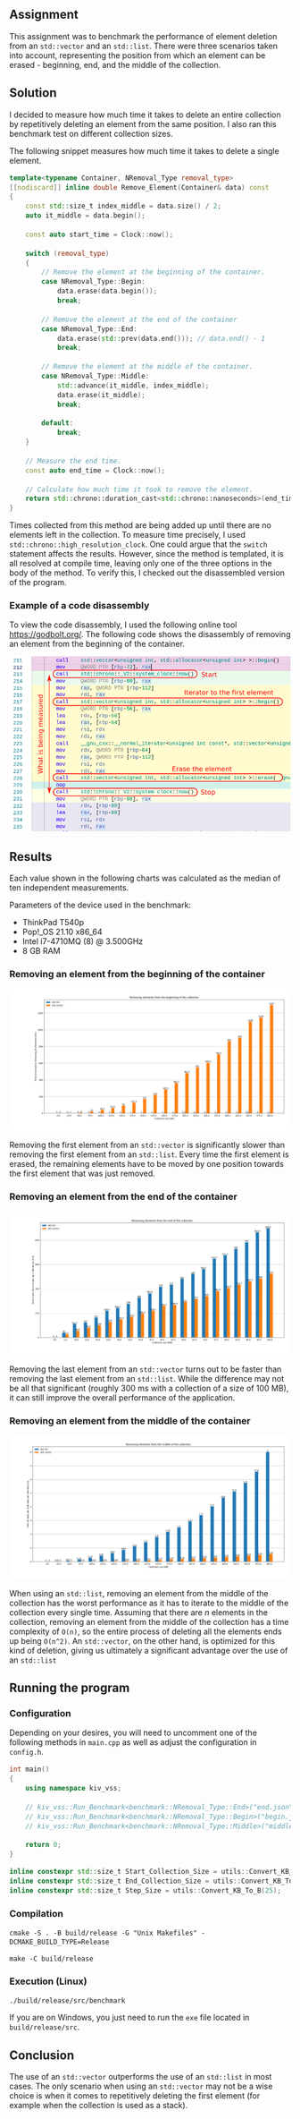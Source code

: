 ## Assignment

This assignment was to benchmark the performance of element deletion from an `std::vector` and an `std::list`. There were three scenarios taken into account, representing the position from which an element can be erased - beginning, end, and the middle of the collection.

## Solution

I decided to measure how much time it takes to delete an entire collection by repetitively deleting an element from the same position. I also ran this benchmark test on different collection sizes.

The following snippet measures how much time it takes to delete a single element.


```c++
template<typename Container, NRemoval_Type removal_type>
[[nodiscard]] inline double Remove_Element(Container& data) const
{
    const std::size_t index_middle = data.size() / 2;
    auto it_middle = data.begin();

    const auto start_time = Clock::now();

    switch (removal_type)
    {
        // Remove the element at the beginning of the container.
        case NRemoval_Type::Begin:
            data.erase(data.begin());
            break;

        // Remove the element at the end of the container
        case NRemoval_Type::End:
            data.erase(std::prev(data.end())); // data.end() - 1
            break;

        // Remove the element at the middle of the container.
        case NRemoval_Type::Middle:
            std::advance(it_middle, index_middle);
            data.erase(it_middle);
            break;

        default:
            break;
    }

    // Measure the end time.
    const auto end_time = Clock::now();

    // Calculate how much time it took to remove the element.
    return std::chrono::duration_cast<std::chrono::nanoseconds>(end_time - start_time).count();
}
```

Times collected from this method are being added up until there are no elements left in the collection. To measure time precisely, I used `std::chrono::high_resolution_clock`. One could argue that the `switch` statement affects the results. However, since the method is templated, it is all resolved at compile time, leaving only one of the three options in the body of the method. To verify this, I checked out the disassembled version of the program.

### Example of a code disassembly

To view the code disassembly, I used the following online tool https://godbolt.org/. The following code shows the disassembly of removing an element from the beginning of the container.

<img src="img/disassembly_begin.png">

## Results

Each value shown in the following charts was calculated as the median of ten independent measurements.

Parameters of the device used in the benchmark: 
- ThinkPad T540p 
- Pop!_OS 21.10 x86_64
- Intel i7-4710MQ (8) @ 3.500GHz
- 8 GB RAM

### Removing an element from the beginning of the container

<img src="img/Figure_begin.png">

Removing the first element from an `std::vector` is significantly slower than removing the first element from an `std::list`. Every time the first element is erased, the remaining elements have to be moved by one position towards the first element that was just removed.

### Removing an element from the end of the container

<img src="img/Figure_end.png">

Removing the last element from an `std::vector` turns out to be faster than removing the last element from an `std::list`. While the difference may not be all that significant (roughly 300 ms with a collection of a size of 100 MB), it can still improve the overall performance of the application. 

### Removing an element from the middle of the container

<img src="img/Figure_middle.png">

When using an `std::list`, removing an element from the middle of the collection has the worst performance as it has to iterate to the middle of the collection every single time. Assuming that there are *n* elements in the collection, removing an element from the middle of the collection has a time complexity of `O(n)`, so the entire process of deleting all the elements ends up being `O(n^2)`. An `std::vector`, on the other hand, is optimized for this kind of deletion, giving us ultimately a significant advantage over the use of an `std::list`



## Running the program

### Configuration

Depending on your desires, you will need to uncomment one of the following methods in `main.cpp` as well as adjust the configuration in `config.h`.

```c++
int main()
{
    using namespace kiv_vss;

    // kiv_vss::Run_Benchmark<benchmark::NRemoval_Type::End>("end.json");   
    // kiv_vss::Run_Benchmark<benchmark::NRemoval_Type::Begin>("begin.json");
    // kiv_vss::Run_Benchmark<benchmark::NRemoval_Type::Middle>("middle.json");

    return 0;
}
```

```c++
inline constexpr std::size_t Start_Collection_Size = utils::Convert_KB_To_B(0);
inline constexpr std::size_t End_Collection_Size = utils::Convert_KB_To_B(500);
inline constexpr std::size_t Step_Size = utils::Convert_KB_To_B(25);
```

### Compilation

```
cmake -S . -B build/release -G "Unix Makefiles" -DCMAKE_BUILD_TYPE=Release
```
```
make -C build/release
```

### Execution (Linux)

```
./build/release/src/benchmark
```

If you are on Windows, you just need to run the `exe` file located in `build/release/src`.


## Conclusion

The use of an `std::vector` outperforms the use of an `std::list` in most cases. The only scenario when using an `std::vector` may not be a wise choice is when it comes to repetitively deleting the first element (for example when the collection is used as a stack).